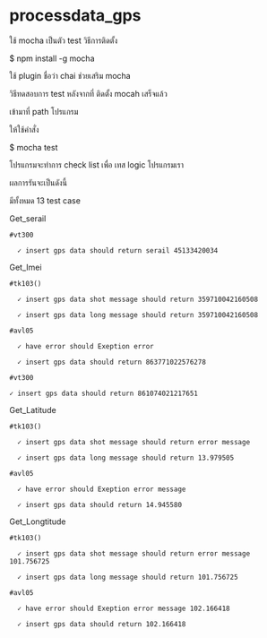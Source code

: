 # processdata_gps


ใช้ mocha เป็นตัว  test 
วิธีการติดตั้ง

$ npm install -g mocha

ใช้ plugin ชื่อว่า chai ช่วยเสริม  mocha

วิธีทดสอบการ test หลังจากที่ ติดตั้ง mocah เสร็จแล้ว

เข้ามาที่ path โปรแกรม

ให้ใช้คำสั่ง

$ mocha test

โปรแกรมจะทำการ check list เพื่อ เทส logic โปรแกรมเรา

ผลการรันจะเป็นดังนี้

มีทั้งหมด 13 test case

Get_serail

	#vt300

	  ✓ insert gps data should return serail 45133420034

Get_Imei

	#tk103()

	  ✓ insert gps data shot message should return 359710042160508

	  ✓ insert gps data long message should return 359710042160508

	#avl05

	  ✓ have error should Exeption error

	  ✓ insert gps data should return 863771022576278

	#vt300

    ✓ insert gps data should return 861074021217651

Get_Latitude

	#tk103()

	  ✓ insert gps data shot message should return error message

	  ✓ insert gps data long message should return 13.979505

	#avl05

	  ✓ have error should Exeption error message

	  ✓ insert gps data should return 14.945580

Get_Longtitude

	#tk103()

	  ✓ insert gps data shot message should return error message 101.756725

	  ✓ insert gps data long message should return 101.756725

	#avl05

	  ✓ have error should Exeption error message 102.166418

	  ✓ insert gps data should return 102.166418
